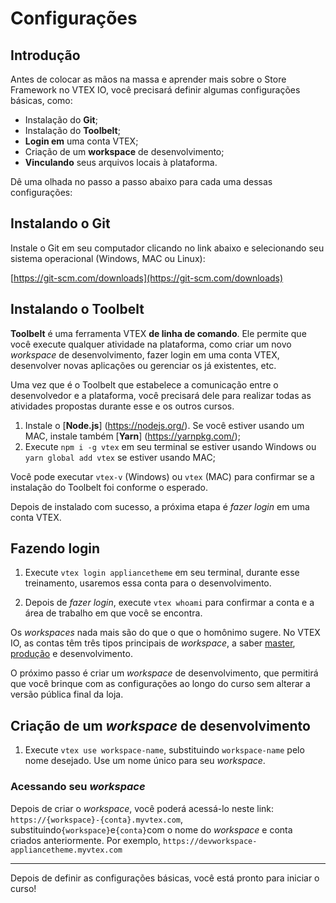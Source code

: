 # Configurações

## Introdução

Antes de colocar as mãos na massa e aprender mais sobre o Store Framework no VTEX IO, você precisará definir algumas configurações básicas, como:

- Instalação do **Git**;
- Instalação do **Toolbelt**;
- **Login em** uma conta VTEX;
- Criação de um **workspace** de desenvolvimento;
- **Vinculando** seus arquivos locais à plataforma.

Dê uma olhada no passo a passo abaixo para cada uma dessas configurações:

## Instalando o Git

Instale o Git em seu computador clicando no link abaixo e selecionando seu sistema operacional (Windows, MAC ou Linux):

[https://git-scm.com/downloads](https://git-scm.com/downloads)


## Instalando o Toolbelt

**Toolbelt** é uma ferramenta VTEX **de linha de comando**. Ele permite que você execute qualquer atividade na plataforma, como criar um novo *workspace* de desenvolvimento, fazer login em uma conta VTEX, desenvolver novas aplicações ou gerenciar os já existentes, etc.

Uma vez que é o Toolbelt que estabelece a comunicação entre o desenvolvedor e a plataforma, você precisará dele para realizar todas as atividades propostas durante esse e os outros cursos.

1. Instale o [**Node.js**] (https://nodejs.org/). Se você estiver usando um MAC, instale também [**Yarn**] (https://yarnpkg.com/);
2. Execute `npm i -g vtex` em seu terminal se estiver usando Windows ou `yarn global add vtex` se estiver usando MAC;

Você pode executar `vtex-v` (Windows) ou `vtex` (MAC) para confirmar se a instalação do Toolbelt foi conforme o esperado.

Depois de instalado com sucesso, a próxima etapa é *fazer login* em uma conta VTEX.

## Fazendo login

1. Execute `vtex login appliancetheme` em seu terminal, durante esse treinamento, usaremos essa conta para o desenvolvimento.

2. Depois de *fazer login*, execute `vtex whoami` para confirmar a conta e a área de trabalho em que você se encontra.

Os *workspaces* nada mais são do que o que o homônimo sugere. No VTEX IO, as contas têm três tipos principais de *workspace*, a saber [master](https://vtex.io/docs/recipes/store/promoting-a-workspace-to-master), [produção](https://vtex.io/docs/recipes/store/creating-a-production-workspace) e desenvolvimento.

O próximo passo é criar um *workspace* de desenvolvimento, que permitirá que você brinque com as configurações ao longo do curso sem alterar a versão pública final da loja.

## Criação de um *workspace* de desenvolvimento

1. Execute `vtex use workspace-name`, substituindo `workspace-name` pelo nome desejado. Use um nome único para seu _workspace_.

### Acessando seu *workspace*

Depois de criar o *workspace*, você poderá acessá-lo neste link: `https://{workspace}-{conta}.myvtex.com`, substituindo` {workspace} `e` {conta} `com o nome do *workspace* e conta criados anteriormente. Por exemplo, `https://devworkspace-appliancetheme.myvtex.com`

---

Depois de definir as configurações básicas, você está pronto para iniciar o curso!
